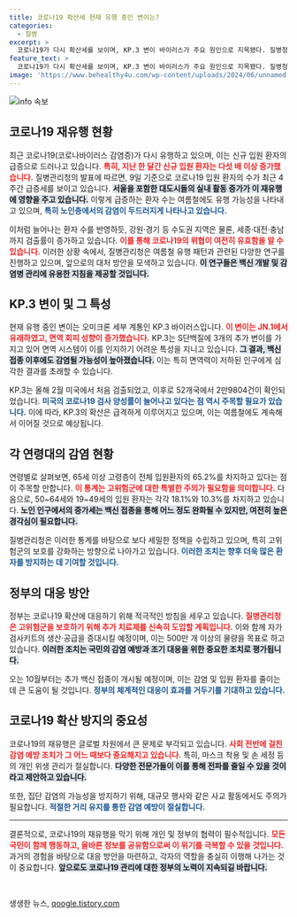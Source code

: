 ```yaml
---
title: 코로나19 확산세 현재 유행 중인 변이는?
categories:
  - 질병
excerpt: >
  코로나19가 다시 확산세를 보이며, KP.3 변이 바이러스가 주요 원인으로 지목됐다. 질병청은 이달 말까지 환자 증가를 예고하며, 특히 고령층의 감염이 우려된다. 치료제 비축과 자가검사키트 공급으로 대응할 계획이다. 클릭하여 자세히 알아보세요!
feature_text: >
  코로나19가 다시 확산세를 보이며, KP.3 변이 바이러스가 주요 원인으로 지목됐다. 질병청은 이달 말까지 환자 증가를 예고하며, 특히 고령층의 감염이 우려된다. 치료제 비축과 자가검사키트 공급으로 대응할 계획이다. 클릭하여 자세히 알아보세요!
image: 'https://www.behealthy4u.com/wp-content/uploads/2024/06/unnamed-file.png'
---
```


<p><img src="https://www.behealthy4u.com/wp-content/uploads/2024/06/unnamed-file.png" alt="info 속보" /></p>

<h2 data-ke-size="size26">코로나19 재유행 현황</h2>

<p data-ke-size="size16">최근 코로나19(코로나바이러스 감염증)가 다시 유행하고 있으며, 이는 신규 입원 환자의 급증으로 드러나고 있습니다. <b><span style="color: #ee2323;">특히, 지난 한 달간 신규 입원 환자는 다섯 배 이상 증가했습니다.</span></b> 질병관리청의 발표에 따르면, 9일 기준으로 코로나19 입원 환자의 수가 최근 4주간 급증세를 보이고 있습니다. <b><span style="background-color: #21538527;">서울을 포함한 대도시들의 실내 활동 증가가 이 재유행에 영향을 주고 있습니다.</span></b> 이렇게 급증하는 환자 수는 여름철에도 유행 가능성을 나타내고 있으며, <b><span style="color: #1a5490;">특히 노인층에서의 감염이 두드러지게 나타나고 있습니다.</span></b></p>

<p data-ke-size="size16">이처럼 늘어나는 환자 수를 반영하듯, 강원·경기 등 수도권 지역은 물론, 세종·대전·충남까지 검출률이 증가하고 있습니다. <b><span style="color: #ee2323;">이를 통해 코로나19의 위협이 여전히 유효함을 알 수 있습니다.</span></b> 이러한 상황 속에서, 질병관리청은 여름철 유행 패턴과 관련된 다양한 연구를 진행하고 있으며, 앞으로의 대처 방안을 모색하고 있습니다. <b><span style="background-color: #21538527;">이 연구들은 백신 개발 및 감염병 관리에 유용한 지침을 제공할 것입니다.</span></b></p>

<h2 data-ke-size="size26">KP.3 변이 및 그 특성</h2>

<p data-ke-size="size16">현재 유행 중인 변이는 오미크론 세부 계통인 KP.3 바이러스입니다. <b><span style="color: #ee2323;">이 변이는 JN.1에서 유래하였고, 면역 회피 성향이 증가했습니다.</span></b> KP.3는 S단백질에 3개의 추가 변이를 가지고 있어 면역 시스템이 이를 인지하기 어려운 특성을 지니고 있습니다. <b><span style="background-color: #21538527;">그 결과, 백신 접종 이후에도 감염될 가능성이 높아졌습니다.</span></b> 이는 특히 면역력이 저하된 인구에게 심각한 결과를 초래할 수 있습니다.</p>

<p data-ke-size="size16">KP.3는 올해 2월 미국에서 처음 검출되었고, 이후로 52개국에서 2만9804건이 확인되었습니다. <b><span style="color: #1a5490;">미국의 코로나19 검사 양성률이 늘어나고 있다는 점 역시 주목할 필요가 있습니다.</span></b> 이에 따라, KP.3의 확산은 급격하게 이루어지고 있으며, 이는 여름철에도 계속해서 이어질 것으로 예상됩니다.</p>

<h2 data-ke-size="size26">각 연령대의 감염 현황</h2>

<p data-ke-size="size16">연령별로 살펴보면, 65세 이상 고령층이 전체 입원환자의 65.2%를 차지하고 있다는 점이 주목할 만합니다. <b><span style="color: #ee2323;">이 통계는 고위험군에 대한 특별한 주의가 필요함을 의미합니다.</span></b> 다음으로, 50~64세와 19~49세의 입원 환자는 각각 18.1%와 10.3%를 차지하고 있습니다. <b><span style="background-color: #21538527;">노인 인구에서의 증가세는 백신 접종을 통해 어느 정도 완화될 수 있지만, 여전히 높은 경각심이 필요합니다.</span></b></p>

<p data-ke-size="size16">질병관리청은 이러한 통계를 바탕으로 보다 세밀한 정책을 수립하고 있으며, 특히 고위험군의 보호를 강화하는 방향으로 나아가고 있습니다. <b><span style="color: #1a5490;">이러한 조치는 향후 더욱 많은 환자를 방지하는 데 기여할 것입니다.</span></b></p>

<h2 data-ke-size="size26">정부의 대응 방안</h2>

<p data-ke-size="size16">정부는 코로나19 확산에 대응하기 위해 적극적인 방침을 세우고 있습니다. <b><span style="color: #ee2323;">질병관리청은 고위험군을 보호하기 위해 추가 치료제를 신속히 도입할 계획입니다.</span></b> 이와 함께 자가검사키트의 생산·공급을 증대시킬 예정이며, 이는 500만 개 이상의 물량을 목표로 하고 있습니다. <b><span style="background-color: #21538527;">이러한 조치는 국민의 감염 예방과 조기 대응을 위한 중요한 조치로 평가됩니다.</span></b></p>

<p data-ke-size="size16">오는 10월부터는 추가 백신 접종이 개시될 예정이며, 이는 감염 및 입원 환자를 줄이는 데 큰 도움이 될 것입니다. <b><span style="color: #1a5490;">정부의 체계적인 대응이 효과를 거두기를 기대하고 있습니다.</span></b></p>

<h2 data-ke-size="size26">코로나19 확산 방지의 중요성</h2>

<p data-ke-size="size16">코로나19의 재유행은 글로벌 차원에서 큰 문제로 부각되고 있습니다. <b><span style="color: #ee2323;">사회 전반에 걸친 감염 예방 조치가 그 어느 때보다 중요해지고 있습니다.</span></b> 특히, 마스크 착용 및 손 세정 등의 개인 위생 관리가 절실합니다. <b><span style="background-color: #21538527;">다양한 전문가들이 이를 통해 전파를 줄일 수 있을 것이라고 제안하고 있습니다.</span></b></p>

<p data-ke-size="size16">또한, 집단 감염의 가능성을 방지하기 위해, 대규모 행사와 같은 사교 활동에서도 주의가 필요합니다. <b><span style="color: #1a5490;">적절한 거리 유지를 통한 감염 예방이 절실합니다.</span></b></p>

<hr>

<p data-ke-size="size16">결론적으로, 코로나19의 재유행을 막기 위해 개인 및 정부의 협력이 필수적입니다. <b><span style="color: #ee2323;">모든 국민이 함께 행동하고, 올바른 정보를 공유함으로써 이 위기를 극복할 수 있을 것입니다.</span></b> 과거의 경험을 바탕으로 대응 방안을 마련하고, 각자의 역할을 충실히 이행해 나가는 것이 중요합니다. <b><span style="background-color: #21538527;">앞으로도 코로나19 관리에 대한 정부의 노력이 지속되길 바랍니다.</span></b></p>

<p data-ke-size="size16">&nbsp;</p>
생생한 뉴스, <a href="https://qoogle.tistory.com" rel="dofollow">qoogle.tistory.com</a>


